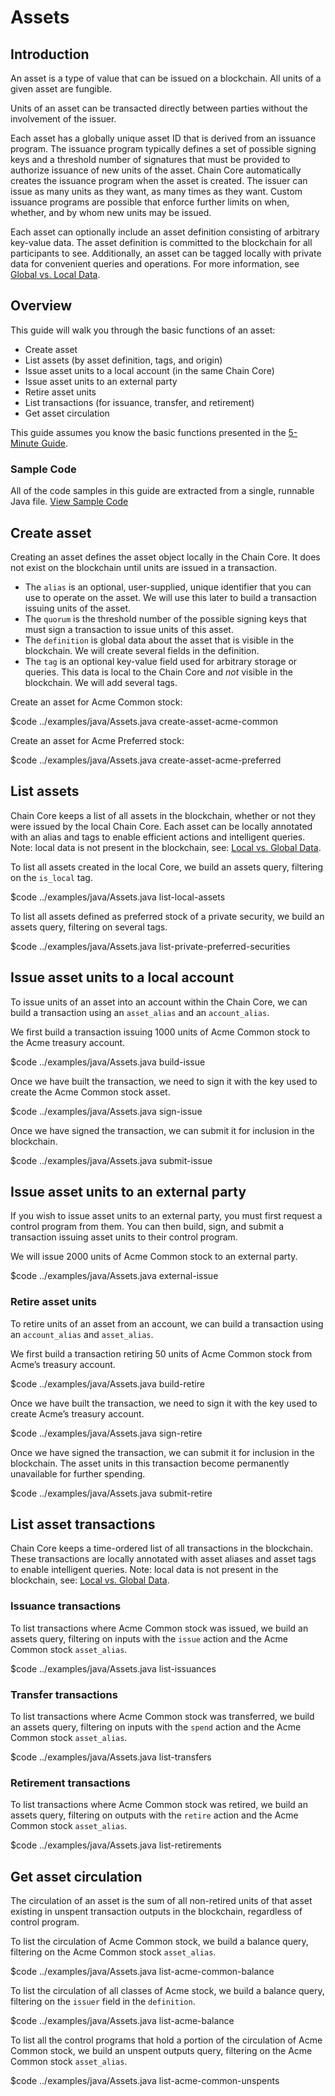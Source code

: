 # Assets

## Introduction

An asset is a type of value that can be issued on a blockchain. All units of a given asset are fungible.

Units of an asset can be transacted directly between parties without the involvement of the issuer.

Each asset has a globally unique asset ID that is derived from an issuance program. The issuance program typically defines a set of possible signing keys and a threshold number of signatures that must be provided to authorize issuance of new units of the asset. Chain Core automatically creates the issuance program when the asset is created. The issuer can issue as many units as they want, as many times as they want. Custom issuance programs are possible that enforce further limits on when, whether, and by whom new units may be issued.

Each asset can optionally include an asset definition consisting of arbitrary key-value data. The asset definition is committed to the blockchain for all participants to see. Additionally, an asset can be tagged locally with private data for convenient queries and operations. For more information, see [Global vs. Local Data](../learn-more/global-vs-local-data).

## Overview

This guide will walk you through the basic functions of an asset:

* Create asset
* List assets (by asset definition, tags, and origin)
* Issue asset units to a local account (in the same Chain Core)
* Issue asset units to an external party
* Retire asset units
* List transactions (for issuance, transfer, and retirement)
* Get asset circulation

This guide assumes you know the basic functions presented in the [5-Minute Guide](../getting-started/five-minute-guide).

### Sample Code
All of the code samples in this guide are extracted from a single, runnable Java file.
<a href="../examples/java/Assets.java" class="downloadBtn btn success" target="\_blank">View Sample Code</a>

## Create asset

Creating an asset defines the asset object locally in the Chain Core. It does not exist on the blockchain until units are issued in a transaction.

* The `alias` is an optional, user-supplied, unique identifier that you can use to operate on the asset. We will use this later to build a transaction issuing units of the asset.
* The `quorum` is the threshold number of the possible signing keys that must sign a transaction to issue units of this asset.
* The `definition` is global data about the asset that is visible in the blockchain. We will create several fields in the definition.
* The `tag` is an optional key-value field used for arbitrary storage or queries. This data is local to the Chain Core and *not* visible in the blockchain. We will add several tags.

Create an asset for Acme Common stock:

$code ../examples/java/Assets.java create-asset-acme-common

Create an asset for Acme Preferred stock:

$code ../examples/java/Assets.java create-asset-acme-preferred

## List assets

Chain Core keeps a list of all assets in the blockchain, whether or not they were issued by the local Chain Core. Each asset can be locally annotated with an alias and tags to enable efficient actions and intelligent queries. Note: local data is not present in the blockchain, see: [Local vs. Global Data](#).

To list all assets created in the local Core, we build an assets query, filtering on the `is_local` tag.

$code ../examples/java/Assets.java list-local-assets

To list all assets defined as preferred stock of a private security, we build an assets query, filtering on several tags.

$code ../examples/java/Assets.java list-private-preferred-securities

## Issue asset units to a local account

To issue units of an asset into an account within the Chain Core, we can build a transaction using an `asset_alias` and an `account_alias`.

We first build a transaction issuing 1000 units of Acme Common stock to the Acme treasury account.

$code ../examples/java/Assets.java build-issue

Once we have built the transaction, we need to sign it with the key used to create the Acme Common stock asset.

$code ../examples/java/Assets.java sign-issue

Once we have signed the transaction, we can submit it for inclusion in the blockchain.

$code ../examples/java/Assets.java submit-issue

## Issue asset units to an external party

If you wish to issue asset units to an external party, you must first request a control program from them. You can then build, sign, and submit a transaction issuing asset units to their control program.

We will issue 2000 units of Acme Common stock to an external party.

$code ../examples/java/Assets.java external-issue

### Retire asset units

To retire units of an asset from an account, we can build a transaction using an `account_alias` and `asset_alias`.

We first build a transaction retiring 50 units of Acme Common stock from Acme’s treasury account.

$code ../examples/java/Assets.java build-retire

Once we have built the transaction, we need to sign it with the key used to create Acme’s treasury account.

$code ../examples/java/Assets.java sign-retire

Once we have signed the transaction, we can submit it for inclusion in the blockchain. The asset units in this transaction become permanently unavailable for further spending.

$code ../examples/java/Assets.java submit-retire

## List asset transactions

Chain Core keeps a time-ordered list of all transactions in the blockchain. These transactions are locally annotated with asset aliases and asset tags to enable intelligent queries. Note: local data is not present in the blockchain, see: [Local vs. Global Data](#).

### Issuance transactions

To list transactions where Acme Common stock was issued, we build an assets query, filtering on inputs with the `issue` action and the Acme Common stock `asset_alias`.

$code ../examples/java/Assets.java list-issuances

### Transfer transactions

To list transactions where Acme Common stock was transferred, we build an assets query, filtering on inputs with the `spend` action and the Acme Common stock `asset_alias`.

$code ../examples/java/Assets.java list-transfers

### Retirement transactions

To list transactions where Acme Common stock was retired, we build an assets query, filtering on outputs with the `retire` action and the Acme Common stock `asset_alias`.

$code ../examples/java/Assets.java list-retirements

## Get asset circulation

The circulation of an asset is the sum of all non-retired units of that asset existing in unspent transaction outputs in the blockchain, regardless of control program.

To list the circulation of Acme Common stock, we build a balance query, filtering on the Acme Common stock `asset_alias`.

$code ../examples/java/Assets.java list-acme-common-balance

To list the circulation of all classes of Acme stock, we build a balance query, filtering on the `issuer` field in the `definition`.

$code ../examples/java/Assets.java list-acme-balance

To list all the control programs that hold a portion of the circulation of Acme Common stock, we build an unspent outputs query, filtering on the Acme Common stock `asset_alias`.

$code ../examples/java/Assets.java list-acme-common-unspents
